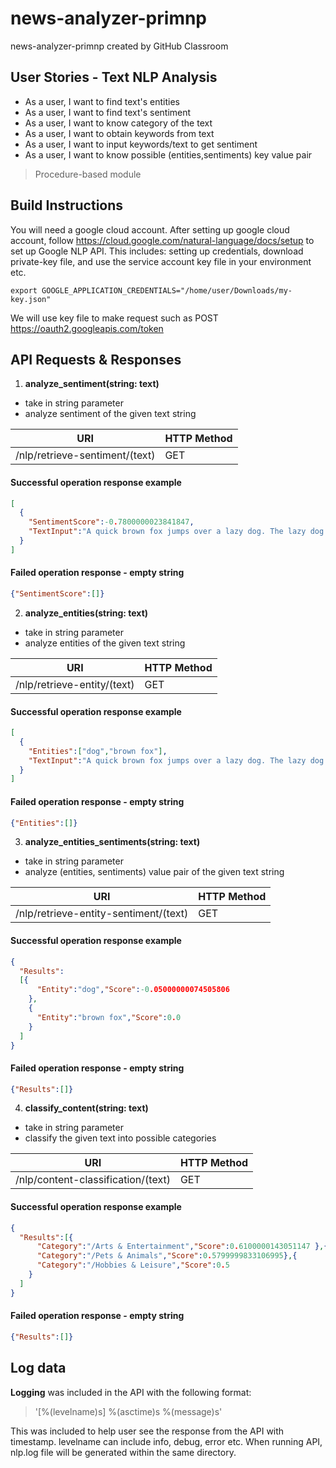 # news-analyzer-primnp
news-analyzer-primnp created by GitHub Classroom


## User Stories - Text NLP Analysis
* As a user, I want to find text's entities
* As a user, I want to find text's sentiment
* As a user, I want to know category of the text
* As a user, I want to obtain keywords from text
* As a user, I want to input keywords/text to get sentiment
* As a user, I want to know possible (entities,sentiments) key value pair

> Procedure-based module

## Build Instructions
You will need a google cloud account. After setting up google cloud account, follow https://cloud.google.com/natural-language/docs/setup to set up Google NLP API. This includes: setting up credentials, download private-key file, and use the service account key file in your environment etc.
```
export GOOGLE_APPLICATION_CREDENTIALS="/home/user/Downloads/my-key.json"
```
We will use key file to make request such as POST https://oauth2.googleapis.com/token

## API Requests & Responses

1. **analyze_sentiment(string: text)**
  * take in string parameter
  * analyze sentiment of the given text string

URI  | HTTP Method
------------- | -------------
/nlp/retrieve-sentiment/(text)  | GET

#### Successful operation response example
```JSON
[
  {
    "SentimentScore":-0.7800000023841847,
    "TextInput":"A quick brown fox jumps over a lazy dog. The lazy dog then disappear mysteriously."
  }
]
```
#### Failed operation response - empty string
```JSON
{"SentimentScore":[]}
```

2. **analyze_entities(string: text)**
  * take in string parameter
  * analyze entities of the given text string

  URI  | HTTP Method
  ------------- | -------------
  /nlp/retrieve-entity/(text) | GET

#### Successful operation response example
```JSON
[
  {
    "Entities":["dog","brown fox"],
    "TextInput":"A quick brown fox jumps over a lazy dog. The lazy dog then disappear mysteriously."
  }
]
```
#### Failed operation response - empty string
```JSON
{"Entities":[]}
```

3. **analyze_entities_sentiments(string: text)**
  * take in string parameter
  * analyze (entities, sentiments) value pair of the given text string

URI  | HTTP Method
------------- | -------------
/nlp/retrieve-entity-sentiment/(text)  | GET

#### Successful operation response example
```JSON
{
  "Results":
  [{
      "Entity":"dog","Score":-0.05000000074505806
    },
    {
      "Entity":"brown fox","Score":0.0
    }
  ]
}

```
#### Failed operation response - empty string
```JSON
{"Results":[]}
```

4. **classify_content(string: text)**
  * take in string parameter
  * classify the given text into possible categories

URI  | HTTP Method
------------- | -------------
/nlp/content-classification/(text) | GET

#### Successful operation response example
```JSON
{
  "Results":[{
      "Category":"/Arts & Entertainment","Score":0.6100000143051147 },{
      "Category":"/Pets & Animals","Score":0.5799999833106995},{
      "Category":"/Hobbies & Leisure","Score":0.5
    }
  ]
}
```
#### Failed operation response - empty string
```JSON
{"Results":[]}
```


## Log data
**Logging** was included in the API with the following format:
> '[%(levelname)s] %(asctime)s %(message)s'

This was included to help user see the response from the API with timestamp. levelname can include info, debug, error etc.
When running API, nlp.log file will be generated within the same directory.
